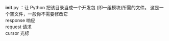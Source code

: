 ﻿__init__.py ：让 Python 把该目录当成一个开发包 (即一组模块)所需的文件。 这是一个空文件，一般你不需要修改它  
response 响应  
request 请求  
cursor 光标  
